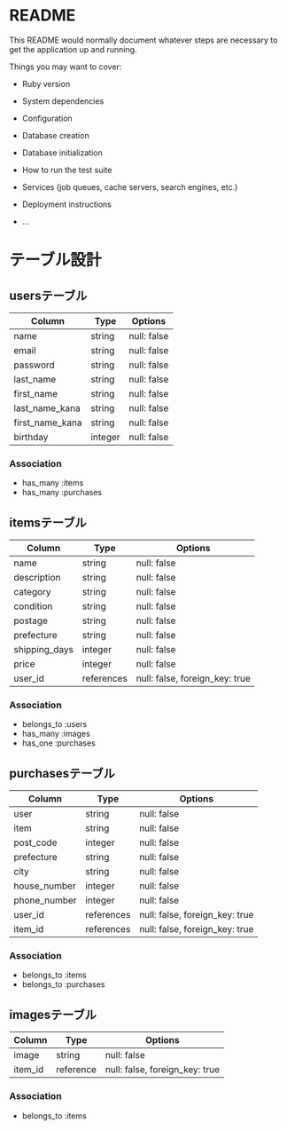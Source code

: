 # README

This README would normally document whatever steps are necessary to get the
application up and running.

Things you may want to cover:

* Ruby version

* System dependencies

* Configuration

* Database creation

* Database initialization

* How to run the test suite

* Services (job queues, cache servers, search engines, etc.)

* Deployment instructions

* ...

# テーブル設計

## usersテーブル

| Column          | Type    | Options     |
| --------------- | ------  | ----------- |
| name            | string  | null: false |
| email           | string  | null: false |
| password        | string  | null: false |
| last_name       | string  | null: false |
| first_name      | string  | null: false |
| last_name_kana  | string  | null: false |
| first_name_kana | string  | null: false |
| birthday        | integer | null: false |

### Association

- has_many :items
- has_many :purchases

## itemsテーブル
| Column        | Type       | Options                        |
| ------------- | ---------- | ------------------------------ |
| name          | string     | null: false                    |
| description   | string     | null: false                    |
| category      | string     | null: false                    |
| condition     | string     | null: false                    |
| postage       | string     | null: false                    |
| prefecture    | string     | null: false                    |
| shipping_days | integer    | null: false                    |
| price         | integer    | null: false                    |
| user_id       | references | null: false, foreign_key: true |

### Association

- belongs_to :users
- has_many :images
- has_one :purchases

## purchasesテーブル

| Column       | Type       | Options                        |
| ------------ | ------     | ------------------------------ |
| user         | string     | null: false                    |
| item         | string     | null: false                    |
| post_code    | integer    | null: false                    |
| prefecture   | string     | null: false                    |
| city         | string     | null: false                    |
| house_number | integer    | null: false                    |
| phone_number | integer    | null: false                    |
| user_id      | references | null: false, foreign_key: true |
| item_id      | references | null: false, foreign_key: true |

### Association

- belongs_to :items
- belongs_to :purchases

## imagesテーブル

| Column       | Type      | Options                        |
| ------------ | --------- | ------------------------------ |
| image        | string    | null: false                    |
| item_id      | reference | null: false, foreign_key: true |

### Association

- belongs_to :items
